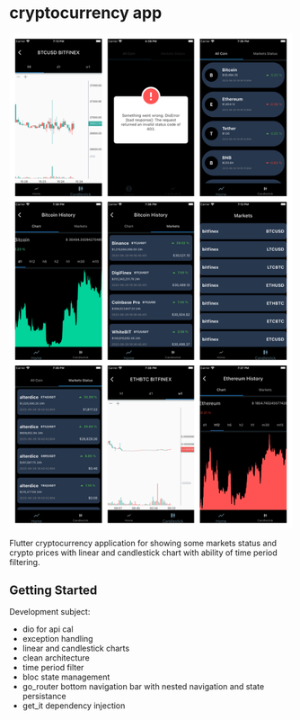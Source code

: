 # cryptocurrency app

![Project!](overview.jpg)

Flutter cryptocurrency application for showing some markets status and crypto prices with linear and candlestick chart with ability of time period filtering.

## Getting Started

Development subject:
- dio for api cal
- exception handling
- linear and candlestick charts
- clean architecture 
- time period filter
- bloc state management
- go_router bottom navigation bar with nested navigation and state persistance 
- get_it dependency injection

